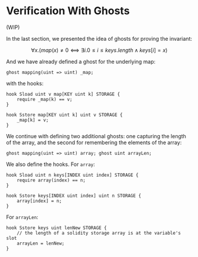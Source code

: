 Verification With Ghosts
========================

(WIP)

In the last section, we presented the idea of ghosts for proving the invariant:

$$∀x.(map(x)≠0⟺∃i.0≤i≤keys.length∧keys[i]=x)$$

And we have already defined a ghost for the underlying map:

```cvl
ghost mapping(uint => uint) _map;
```

with the hooks:

```cvl
hook Sload uint v map[KEY uint k] STORAGE {
    require _map(k) == v;
}

hook Sstore map[KEY uint k] uint v STORAGE {
    _map[k] = v;
}
```

We continue with defining two additional ghosts: one capturing the length of
the array, and the second for remembering the elements of the array:

```cvl
ghost mapping(uint => uint) array; ghost uint arrayLen;
```

We also define the hooks. For `array`:

```cvl
hook Sload uint n keys[INDEX uint index] STORAGE {
    require array(index) == n;
}

hook Sstore keys[INDEX uint index] uint n STORAGE {
    array[index] = n;
}
```

For `arrayLen`:

```cvl
hook Sstore keys uint lenNew STORAGE {
    // the length of a solidity storage array is at the variable's slot
    arrayLen = lenNew;
}
```
